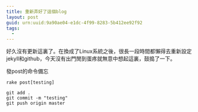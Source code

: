```yaml
---
title: 重新弄好了這個blog
layout: post
guid: urn:uuid:9a90ae04-e1dc-4f99-8283-5b412ee92f92
tags:
  - 
---
```


好久沒有更新這裏了。在換成了Linux系統之後，很長一段時間都懶得去重新設定jekyll和github，今天沒有出門閒到蛋疼就無意中想起這裏，鼓搗了一下。

發post的命令備忘


	rake post[testing]
	
	git add .
	git commit -m "testing"
	git push origin master

